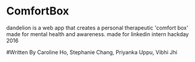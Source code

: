 # ComfortBox
dandelion is a web app that creates a personal therapeutic 'comfort box' made for mental health and awareness. made for linkedin intern hackday 2016

#Written By
Caroline Ho, Stephanie Chang, Priyanka Uppu, Vibhi Jhi


